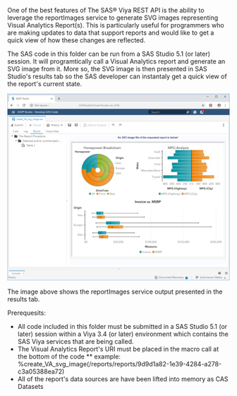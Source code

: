 One of the best features of The SAS® Viya REST API is the ability to leverage the reportImages service to generate SVG images representing Visual Analytics Report(s).  This is particularly useful for programmers who are making updates to data that support reports and would like to get a quick view of how these changes are reflected.  

The SAS code in this folder can be run from a SAS Studio 5.1 (or later) session.  It will programtically call a Visual Analytics report and generate an SVG image from it.  More so, the SVG image is then presented in SAS Studio's results tab so the SAS developer can instantaly get a quick view of the report's current state.

![](./create_VA_svg_image.png)

The image above shows the reportImages service output presented in the results tab.

Prerequesits:

* All code included in this folder must be submitted in a SAS Studio 5.1 (or later) session within a Viya 3.4 (or later) environment which contains the SAS Viya services that are being called. 
* The Visual Analytics Report's URI must be placed in the macro call at the bottom of the code
** example: %create_VA_svg_image(/reports/reports/9d9d1a82-1e39-4284-a278-c3a05388ea72)
* All of the report's data sources are have been lifted into memory as CAS Datasets

